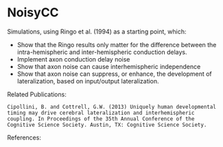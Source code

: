 NoisyCC
=======

Simulations, using Ringo et al. (1994) as a starting point, which:
* Show that the Ringo results only matter for the difference between the intra-hemispheric and inter-hemispheric conduction delays.
* Implement axon conduction delay noise
* Show that axon noise can cause interhemispheric independence
* Show that axon noise can suppress, or enhance, the development of lateralization, based on input/output lateralization.


Related Publications:

`Cipollini, B. and Cottrell, G.W. (2013) Uniquely human developmental timing may drive cerebral lateralization and interhemispheric coupling. In Proceedings of the 35th Annual Conference of the Cognitive Science Society. Austin, TX: Cognitive Science Society.`

References:

